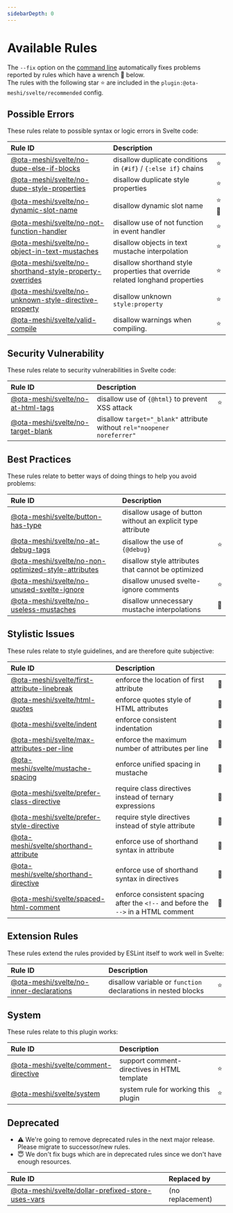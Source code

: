 ```yaml
---
sidebarDepth: 0
---
```


# Available Rules

The `--fix` option on the [command line](https://eslint.org/docs/user-guide/command-line-interface#fixing-problems) automatically fixes problems reported by rules which have a wrench :wrench: below.  
The rules with the following star :star: are included in the `plugin:@ota-meshi/svelte/recommended` config.

<!-- This file is automatically generated in tools/update-docs-rules-index.js, do not change! -->

## Possible Errors

These rules relate to possible syntax or logic errors in Svelte code:

| Rule ID | Description |    |
|:--------|:------------|:---|
| [@ota-meshi/svelte/no-dupe-else-if-blocks](./rules/no-dupe-else-if-blocks.md) | disallow duplicate conditions in `{#if}` / `{:else if}` chains | :star: |
| [@ota-meshi/svelte/no-dupe-style-properties](./rules/no-dupe-style-properties.md) | disallow duplicate style properties | :star: |
| [@ota-meshi/svelte/no-dynamic-slot-name](./rules/no-dynamic-slot-name.md) | disallow dynamic slot name | :star::wrench: |
| [@ota-meshi/svelte/no-not-function-handler](./rules/no-not-function-handler.md) | disallow use of not function in event handler | :star: |
| [@ota-meshi/svelte/no-object-in-text-mustaches](./rules/no-object-in-text-mustaches.md) | disallow objects in text mustache interpolation | :star: |
| [@ota-meshi/svelte/no-shorthand-style-property-overrides](./rules/no-shorthand-style-property-overrides.md) | disallow shorthand style properties that override related longhand properties | :star: |
| [@ota-meshi/svelte/no-unknown-style-directive-property](./rules/no-unknown-style-directive-property.md) | disallow unknown `style:property` | :star: |
| [@ota-meshi/svelte/valid-compile](./rules/valid-compile.md) | disallow warnings when compiling. | :star: |

## Security Vulnerability

These rules relate to security vulnerabilities in Svelte code:

| Rule ID | Description |    |
|:--------|:------------|:---|
| [@ota-meshi/svelte/no-at-html-tags](./rules/no-at-html-tags.md) | disallow use of `{@html}` to prevent XSS attack | :star: |
| [@ota-meshi/svelte/no-target-blank](./rules/no-target-blank.md) | disallow `target="_blank"` attribute without `rel="noopener noreferrer"` |  |

## Best Practices

These rules relate to better ways of doing things to help you avoid problems:

| Rule ID | Description |    |
|:--------|:------------|:---|
| [@ota-meshi/svelte/button-has-type](./rules/button-has-type.md) | disallow usage of button without an explicit type attribute |  |
| [@ota-meshi/svelte/no-at-debug-tags](./rules/no-at-debug-tags.md) | disallow the use of `{@debug}` | :star: |
| [@ota-meshi/svelte/no-non-optimized-style-attributes](./rules/no-non-optimized-style-attributes.md) | disallow style attributes that cannot be optimized |  |
| [@ota-meshi/svelte/no-unused-svelte-ignore](./rules/no-unused-svelte-ignore.md) | disallow unused svelte-ignore comments | :star: |
| [@ota-meshi/svelte/no-useless-mustaches](./rules/no-useless-mustaches.md) | disallow unnecessary mustache interpolations | :wrench: |

## Stylistic Issues

These rules relate to style guidelines, and are therefore quite subjective:

| Rule ID | Description |    |
|:--------|:------------|:---|
| [@ota-meshi/svelte/first-attribute-linebreak](./rules/first-attribute-linebreak.md) | enforce the location of first attribute | :wrench: |
| [@ota-meshi/svelte/html-quotes](./rules/html-quotes.md) | enforce quotes style of HTML attributes | :wrench: |
| [@ota-meshi/svelte/indent](./rules/indent.md) | enforce consistent indentation | :wrench: |
| [@ota-meshi/svelte/max-attributes-per-line](./rules/max-attributes-per-line.md) | enforce the maximum number of attributes per line | :wrench: |
| [@ota-meshi/svelte/mustache-spacing](./rules/mustache-spacing.md) | enforce unified spacing in mustache | :wrench: |
| [@ota-meshi/svelte/prefer-class-directive](./rules/prefer-class-directive.md) | require class directives instead of ternary expressions | :wrench: |
| [@ota-meshi/svelte/prefer-style-directive](./rules/prefer-style-directive.md) | require style directives instead of style attribute | :wrench: |
| [@ota-meshi/svelte/shorthand-attribute](./rules/shorthand-attribute.md) | enforce use of shorthand syntax in attribute | :wrench: |
| [@ota-meshi/svelte/shorthand-directive](./rules/shorthand-directive.md) | enforce use of shorthand syntax in directives | :wrench: |
| [@ota-meshi/svelte/spaced-html-comment](./rules/spaced-html-comment.md) | enforce consistent spacing after the `<!--` and before the `-->` in a HTML comment | :wrench: |

## Extension Rules

These rules extend the rules provided by ESLint itself to work well in Svelte:

| Rule ID | Description |    |
|:--------|:------------|:---|
| [@ota-meshi/svelte/no-inner-declarations](./rules/no-inner-declarations.md) | disallow variable or `function` declarations in nested blocks | :star: |

## System

These rules relate to this plugin works:

| Rule ID | Description |    |
|:--------|:------------|:---|
| [@ota-meshi/svelte/comment-directive](./rules/comment-directive.md) | support comment-directives in HTML template | :star: |
| [@ota-meshi/svelte/system](./rules/system.md) | system rule for working this plugin | :star: |

## Deprecated

- :warning: We're going to remove deprecated rules in the next major release. Please migrate to successor/new rules.
- :innocent: We don't fix bugs which are in deprecated rules since we don't have enough resources.

| Rule ID | Replaced by |
|:--------|:------------|
| [@ota-meshi/svelte/dollar-prefixed-store-uses-vars](./rules/dollar-prefixed-store-uses-vars.md) | (no replacement) |
